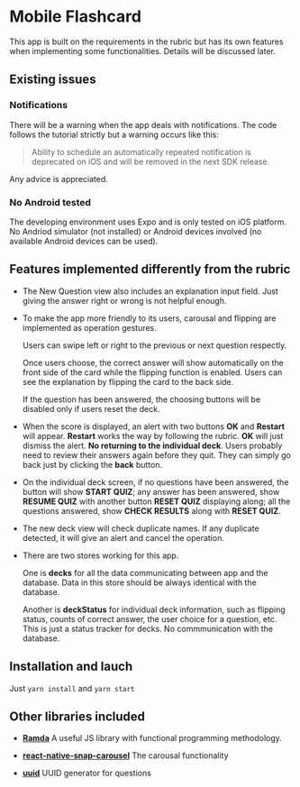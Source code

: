 # Mobile Flashcard

This app is built on the requirements in the rubric but has its own features when implementing some functionalities. Details will be discussed later.

## Existing issues

### Notifications

There will be a warning when the app deals with notifications. The code follows the tutorial strictly but a warning occurs like this:

> Ability to schedule an automatically repeated notification is deprecated on iOS and will be removed in the next SDK release.

Any advice is appreciated.

### No Android tested

The developing environment uses Expo and is only tested on iOS platform. No Andriod simulator (not installed) or Android devices involved (no available Android devices can be used).

## Features implemented differently from the rubric

- The New Question view also includes an explanation input field. Just giving the answer right or wrong is not helpful enough.

- To make the app more friendly to its users, carousal and flipping are implemented as operation gestures.

  Users can swipe left or right to the previous or next question respectly.

  Once users choose, the correct answer will show automatically on the front side of the card while the flipping function is enabled. Users can see the explanation by flipping the card to the back side.

  If the question has been answered, the choosing buttons will be disabled only if users reset the deck.

- When the score is displayed, an alert with two buttons **OK** and **Restart** will appear. **Restart** works the way by following the rubric. **OK** will just dismiss the alert. **No returning to the individual deck**. Users probably need to review their answers again before they quit. They can simply go back just by clicking the **back** button.

- On the individual deck screen, if no questions have been answered, the button will show **START QUIZ**; any answer has been answered, show **RESUME QUIZ** with another button **RESET QUIZ** displaying along; all the questions answered, show **CHECK RESULTS** along with **RESET QUIZ**.

- The new deck view will check duplicate names. If any duplicate detected, it will give an alert and cancel the operation.

- There are two stores working for this app. 

  One is **decks** for all the data communicating between app and the database. Data in this store should be always identical with the database.
  
  Another is **deckStatus** for individual deck information, such as flipping status, counts of correct answer, the user choice for a question, etc. This is just a status tracker for decks. No commmunication with the database.

## Installation and lauch

Just `yarn install` and `yarn start`

## Other libraries included

- **[Ramda]**  A useful JS library with functional programming methodology.

- **[react-native-snap-carousel]** The carousal functionality

- **[uuid]** UUID generator for questions

[Ramda]: https://ramdajs.com/

[react-native-snap-carousel]: https://github.com/archriss/react-native-snap-carousel

[uuid]: https://www.npmjs.com/package/uuid
